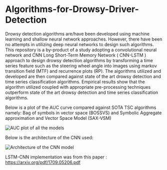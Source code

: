 # Algorithms-for-Drowsy-Driver-Detection

Drowsy detection algorithms are/have been developed using machine learning and shallow neural network approaches. However, there have been no attempts in utilizing deep neural networks to design such algorithms. This repository is a by-product of a study adopting a convolutional neural network and CNN Long Short-Term Memory Network ( CNN-LSTM ) approach to design drowsy detection algorithms by transforming a time series feature such as the steering wheel angle into images using markov transition field (MTF) and recurrence plots  (RP). The algorithms utilized and developed are then compared against state of the art drowsy detection and time series classification algorithms. Empirical results show that the algorithm utilized coupled with appropriate pre-processing techniques outperform state of the art drowsy detection and time series classification algorithms.

Below is a plot of the AUC curve compared against SOTA TSC algorithms namely: Bag of symbols in vector space (BOSSVS) and Symbolic Aggregate approximation and Vector Space Model (SAX-VSM)

![AUC plot of all the models](Algorithms-for-Drowsy-Driver-Detection/Analysis/Final_smoothed.jpg)

Below is the architecture of the CNN used:

![Architecture of the CNN model](Algorithms-for-Drowsy-Driver-Detection/convnet-drawer-master/CNN.jpg)

LSTM-CNN implementation was from this paper : https://arxiv.org/pdf/1709.05206.pdf
